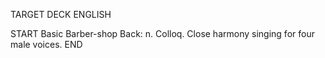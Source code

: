 TARGET DECK
ENGLISH

START
Basic
Barber-shop
Back: n. Colloq. Close harmony singing for four male voices.
END
